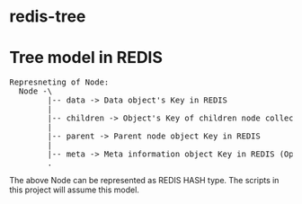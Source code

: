 redis-tree
==========

Tree model in REDIS
===================

<pre>
Represneting of Node: 
  Node -\
        |-- data -> Data object's Key in REDIS  
        |
        |-- children -> Object's Key of children node collection in REDIS
        |
        |-- parent -> Parent node object Key in REDIS
        |
        |-- meta -> Meta information object Key in REDIS (Optional).
        .
</pre>

The above Node can be represented as REDIS HASH type. 
The scripts in this project will assume this model.
